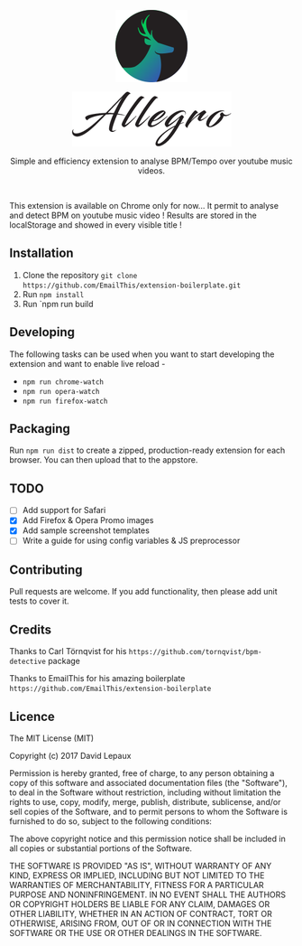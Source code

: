 <p align="center">
  <p align="center">
    <img src="src/icons/icon-128.png" width=128 height=128>
  </p>

  <p align="center">
    <img src="src/images/shared/allegro-logo.png" width=283 height=97>
  </p>

  <p align="center">
    Simple and efficiency extension to analyse BPM/Tempo over youtube music videos.
  </p>
</p>

<br>

This extension is available on Chrome only for now... It permit to analyse and detect BPM on youtube music video ! Results are stored in the localStorage and showed in every visible title !


## <a name="installation"></a> Installation

1. Clone the repository `git clone https://github.com/EmailThis/extension-boilerplate.git`
2. Run `npm install`
3. Run `npm run build

## <a name="developing"></a> Developing

The following tasks can be used when you want to start developing the extension and want to enable live reload - 

- `npm run chrome-watch`
- `npm run opera-watch`
- `npm run firefox-watch`


## <a name="packaging"></a> Packaging
Run `npm run dist` to create a zipped, production-ready extension for each browser. You can then upload that to the appstore.


## TODO
- [ ] Add support for Safari
- [x] Add Firefox & Opera Promo images
- [x] Add sample screenshot templates
- [ ] Write a guide for using config variables & JS preprocessor

## <a name="contributing"></a> Contributing

Pull requests are welcome. If you add functionality, then please add unit tests to cover it.

## <a name="credits"></a> Credits

Thanks to Carl Törnqvist for his `https://github.com/tornqvist/bpm-detective` package

Thanks to EmailThis for his amazing boilerplate `https://github.com/EmailThis/extension-boilerplate`

## <a name="licence"></a> Licence

The MIT License (MIT)

Copyright (c) 2017 David Lepaux

Permission is hereby granted, free of charge, to any person obtaining a copy
of this software and associated documentation files (the "Software"), to deal
in the Software without restriction, including without limitation the rights
to use, copy, modify, merge, publish, distribute, sublicense, and/or sell
copies of the Software, and to permit persons to whom the Software is
furnished to do so, subject to the following conditions:

The above copyright notice and this permission notice shall be included in all
copies or substantial portions of the Software.

THE SOFTWARE IS PROVIDED "AS IS", WITHOUT WARRANTY OF ANY KIND, EXPRESS OR
IMPLIED, INCLUDING BUT NOT LIMITED TO THE WARRANTIES OF MERCHANTABILITY,
FITNESS FOR A PARTICULAR PURPOSE AND NONINFRINGEMENT. IN NO EVENT SHALL THE
AUTHORS OR COPYRIGHT HOLDERS BE LIABLE FOR ANY CLAIM, DAMAGES OR OTHER
LIABILITY, WHETHER IN AN ACTION OF CONTRACT, TORT OR OTHERWISE, ARISING FROM,
OUT OF OR IN CONNECTION WITH THE SOFTWARE OR THE USE OR OTHER DEALINGS IN THE
SOFTWARE.
